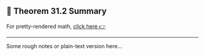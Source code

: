 ## 📘 Theorem 31.2 Summary

For pretty-rendered math, [click here 👉](https://jinapark99.github.io/til/logs/2025-07-31.html)

---

Some rough notes or plain-text version here...
